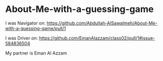 # About-Me-with-a-guessing-game

I was Navigator on: https://github.com/Abdullah-AlSawalmeh/About-Me-with-a-guessing-game/pull/1 

I was Driver on: https://github.com/EmanAlazzam/class02/pull/1#issue-584836504

My partner is Eman Al Azzam
